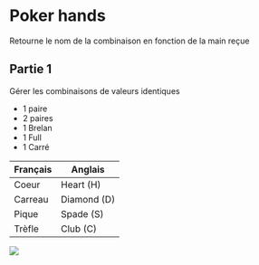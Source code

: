 # Poker hands   

Retourne le nom de la combinaison en fonction de la main reçue   

## Partie 1   
Gérer les combinaisons de valeurs identiques
- 1 paire
- 2 paires
- 1 Brelan
- 1 Full
- 1 Carré

| Français | Anglais     |
|----------|-------------|
| Coeur    | Heart (H)   |
| Carreau  | Diamond (D) |
| Pique    | Spade (S)   |
| Trèfle   | Club (C)    |

![](poker_hands.png)
